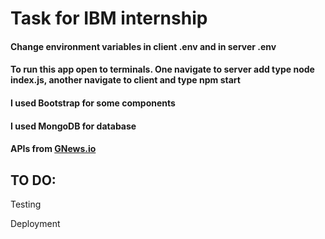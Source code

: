 <h1>Task for IBM internship</h1>

<h4>Change environment variables in client .env and in server .env</h4>

<h4>To run this app open to terminals. One navigate to server add type node index.js, another navigate to client and type npm start</h4>

<h4>I used Bootstrap for some components</h4>

<h4>I used MongoDB for database</h4>

<h4>APIs from <a href="https://gnews.io">GNews.io</a></h4>

<h2>TO DO:</h2>

Testing

Deployment









